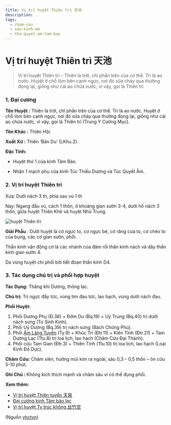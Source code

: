 ```yaml
---
title: Vị trí huyệt Thiên trì 天池
description: 
tags:
  - cham-cuu
  - sau-kinh-am
  - thu-quyet-am-tam-bao
---
```


# Vị trí huyệt Thiên trì 天池 

> Vị trí huyệt Thiên trì – Thiên là trời, chỉ phần trên của cơ thể. Trì là ao nước. Huyệt ở chỗ lõm bên cạnh ngực, nơi đó sữa chảy qua thường đọng lại, giống như cái ao chứa nước, vì vậy, gọi là Thiên trì

### 1. Đại cương

**Tên Huyệt :** Thiên là trời, chỉ phần trên của cơ thể. Trì là ao nước. Huyệt ở chỗ lõm bên cạnh ngực, nơi đó sữa chảy qua thường đọng lại, giống như cái ao chứa nước, vì vậy, gọi là Thiên trì (Trung Y Cương Mục).

**Tên Khác :** Thiên Hội.

**Xuất Xứ :** Thiên ‘Bản Du’ (LKhu.2).

**Đặc Tính:**

+ Huyệt thứ 1 của kinh Tâm Bào.

+ Nhận 1 mạch phụ của kinh Túc Thiếu Dương và Túc Quyết Âm.

### **2. Vị trí huyệt Thiên trì**

Xưa: Dưới nách 3 th, phía sau vú 1 th

Nay: Ngang đầu vú, cách 1 thốn, ở khoảng gian sườn 3-4, dưới hố nách 3 thốn, giữa huyệt Thiên Khê và huyệt Nhũ Trung.

![huyệt Thiên trì](/imgs/yhctvn/huyet-thien-tri-300x169.jpg)

**Giải Phẫu** : Dưới huyệt là cơ ngực to, cơ ngực bé, cơ răng cưa to, cơ chéo to của bụng, các cơ gian sườn, phổi.

Thần kinh vận động cơ là các nhánh của đám rối thần kinh nách và dây thần kinh gian sườn 4.

Da vùng huyệt chi phối bởi tiết đoạn thần kinh D4.

### 3. Tác dụng chủ trị và phối hợp huyệt

**Tác Dụng:** Thăng khí Dương, thông lạc.

**Chủ trị:** Trị ngực đầy tức, vùng tim đau tức, lao hạch, vùng dưới nách đau.

**Phối Huyệt:**

1. Phối Dương Phụ (Đ.38) + Đởm Du (Bq.19) + Uỷ Trung (Bq.40) trị dưới nách sưng (Tư Sinh Kinh).
2. Phối Uỷ Dương (Bq.39) trị nách sưng (Bách Chứng Phú).
3. Phối [Âm Lăng Tuyền](/yhctvn/vi-tri-huyet-am-lang-tuyen-%e9%98%b4%e9%99%b5%e6%b3%89/) (Ty.9) + Khúc Trì (Đtr.11) + Kiên Tỉnh (Đtr.21) + Tam Dương Lạc (Ttu.8) trị loa lịch, lao hạch (Châm Cứu Đại Thành).
4. Phối cứu Tam Gian (Đtr.3) + Thiên Tỉnh (Ttu.10) trị loa lịch, lao hạch (Loại Kinh Đồ Dực).

**Châm Cứu:** Châm xiên, hướng mũi kim ra ngoài, sâu 0,3 – 0,5 thốn – ôn cứu 5-10 phút.

**Ghi Chú :** Không kích thích mạnh và châm sâu vì có thể đụng phổi.

**Xem thêm:**

* [Vị trí huyệt Thiên tuyền 天泉](/yhctvn/vi-tri-huyet-thien-tuyen-%e5%a4%a9%e6%b3%89/)
* [Đại cương kinh Tâm bào lạc](/yhctvn/kinh-thu-quyet-am-tam-bao/)
* [Vị trí huyệt Ty trúc không 丝竹空](/yhctvn/vi-tri-huyet-ty-truc-khong-%e4%b8%9d%e7%ab%b9%e7%a9%ba/)

(Nguồn <a href="https://yhctvn.com/vi-tri-huyet-thien-tri-天池/" target="_blank">yhctvn</a>)
